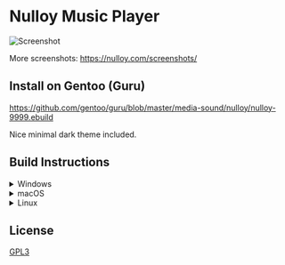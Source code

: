 # Nulloy Music Player

![Screenshot](http://nulloy.com/files/screen.png)

More screenshots: https://nulloy.com/screenshots/

## Install on Gentoo (Guru)

https://github.com/gentoo/guru/blob/master/media-sound/nulloy/nulloy-9999.ebuild

Nice minimal dark theme included.

## Build Instructions

<details>
<summary>Windows</summary>

### Prerequisites

* Qt 5 offline installer https://www.qt.io/offline-installers/
* GStreamer 1.0 MinGW 32-bit (runtime and development installers) http://gstreamer.freedesktop.org/download/
* pkg-config and its dependencies (glib and gettext-runtime) https://download.gnome.org/binaries/win32/dependencies/, https://download.gnome.org/binaries/win32/glib/
* CMake http://www.cmake.org/
* TagLib source code https://github.com/taglib/taglib/
* ImageMagick https://imagemagick.org/script/download.php#windows
* 7zip http://www.7-zip.org/

Disconnect from the Internet to skip creating Qt account. Run Qt 5 offline installer and select only the following components:
```
+ Qt
  + Qt 5
    - Qt Prebuilt Components for MinGW 32-bit
    - Qt Script
  + Developer and Designer Tools
    - MinGW 32-bit toolchain
```

Extract pkg-config and its dependencies into `C:\Downloads\pkg-config`.

Install GStreamer runtime and development packages. Open command prompt and execute:
```bat
del C:\gstreamer\1.0\mingw_x86\lib\libstdc++.a
```

Extract and / or install the rest of the prerequisites.

### Build TagLib

Run Qt MinGW terminal and execute:

```bat
C:\Downloads\taglib
cmake.exe -G "MinGW Makefiles" -DCMAKE_BUILD_TYPE=Release -DBUILD_SHARED_LIBS=ON -DZLIB_INCLUDE_DIR=C:\gstreamer\1.0\mingw_x86\include -DCMAKE_INSTALL_PREFIX="."
mingw32-make
mingw32-make install
```

### Build & Run Nulloy

In the same terminal execute:

```bat
set PATH=C:\Program Files\7-Zip;%PATH%
set PATH=C:\gstreamer\1.0\mingw_x86\bin;%PATH%
set PATH=C:\Downloads\pkg-config\bin;%PATH%
set PKG_CONFIG_PATH=C:\gstreamer\1.0\mingw_x86\lib\pkgconfig;%PKG_CONFIG_PATH%
set PKG_CONFIG_PATH=C:\Downloads\taglib\lib\pkgconfig;%PKG_CONFIG_PATH%
set GST_PLUGIN_PATH=C:\gstreamer\1.0\mingw_x86\lib

cd C:\Downloads\nulloy
configure.bat
mingw32-make
copy /B /Y C:\gstreamer\1.0\mingw_x86\bin\*.dll .
del libstdc++-6.dll
copy /B /Y C:\Downloads\taglib\bin\libtag.dll .
windeployqt Nulloy.exe
Nulloy.exe
```
</details>

<details>
<summary>macOS</summary>

### Prerequisites
* Xcode Command Line Tools
* MacPorts http://www.macports.org/ or HomeBrew https://brew.sh/

### Environment

Install Xcode Command Line Tools:

```sh
xcode-select --install
```

### Dependences

First install either MacPorts or HomeBrew.

### MacPorts

After installing MacPorts:

```sh
sudo port install pkgconfig qt5 qt5-qtscript qt5-qttools gstreamer1 gstreamer1-gst-plugins-base taglib ImageMagick librsvg
export PATH=/opt/local/libexec/qt5/bin:$PATH
# install extra GStreamer plugins for more audio formats
sudo port install gstreamer1-gst-plugins-good gstreamer1-gst-plugins-bad gstreamer1-gst-plugins-ugly

cd nulloy.git
./configure
make
open nulloy.app
```

### HomeBrew

After installing HomeBrew:

```sh
brew install pkgconfig qt5 gstreamer gst-plugins-base taglib imagemagick librsvg
export PATH=/usr/local/opt/qt/bin:$PATH
# install extra GStreamer plugins for more audio formats
brew install gst-plugins-good gst-plugins-bad gst-plugins-ugly

cd nulloy.git
./configure
make
open nulloy.app
```

### Xcode

Generate Xcode project file:

```sh
cd nulloy.git
./configure --xcode
open nulloy.xcodeproj
```
Build `widget_collection`, `plugin_taglib` and `plugin_gstreamer` targets. It may take several attempts to build, but it should succeed eventually.
Build and run `nulloy` target.
</details>

<details>
<summary>Linux</summary>

### Dependences

#### DEB-based distro

```sh
apt install g++ qttools5-dev qtscript5-dev qtbase5-private-dev libqt5x11extras5-dev libgstreamer-plugins-base1.0-dev libgstreamer1.0-dev zip libx11-dev libx11-xcb-dev libtag1-dev imagemagick librsvg2-bin libqt5svg5-dev
# install extra GStreamer plugins for more audio formats
apt install gstreamer1.0-plugins-good gstreamer1.0-plugins-bad gstreamer1.0-plugins-ugly
```

#### RPM-based distro

```sh
yum install gcc-c++ qt5-qtbase-devel qt5-qttools-devel qt5-qttools-static qt5-qtscript-devel qt5-qtbase-private-devel qt5-linguist gstreamer1-plugins-base-devel gstreamer1-devel zip libX11-devel libxcb-devel taglib-devel ImageMagick librsvg2 qt5-qtsvg-devel
# install extra GStreamer plugins for more audio formats
yum install gstreamer1-plugins-good gstreamer1-plugins-bad gstreamer1-plugins-ugly
```

### Build & Run Nulloy

```sh
cd nulloy.git
./configure
make
./nulloy
```
</details>

## License
[GPL3](/LICENSE.GPL3)
